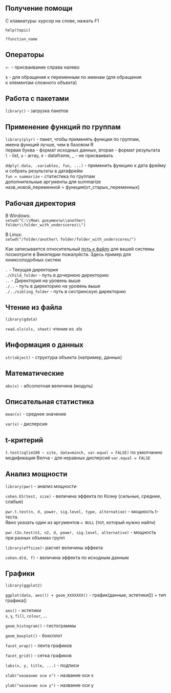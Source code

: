 Получение помощи
--------------------------------------------------------
С клавиатуры: курсор на слове, нажать F1

`help(topic)`

`?function_name`


Операторы
--------------------------------------------------------
`<-` - присваивание справа налево

`$` - для обращения к переменным по именам (для обращения  
  к элементам сложного объекта)


Работа с пакетами
--------------------------------------------------------
`library()` - загрузка пакетов


Применение функций по группам
--------------------------------------------------------
`library(plyr)` - пакет, чтобы применять функции по группам,  
имена функций лучше, чем в базовом R  
первая буква - формат исходных данных, вторая - формат результата  
`l` - list, `a` - array, `d` - dataframe, _ - не присваивать

`ddply(.data, .variables, fun, ...)` - применить функцию к дата фрейму  
и собрать результаты в датафрейм  
`fun = summarize` - статистика по группам  
дополнительные аргументы для summarize  
назв\_новой\_переменной = функция(от\_старых\_переменных)


Рабочая директория
--------------------------------------------------------
В Windows:  
`setwd("C:\\Мои\ документы\\another\ folder\\folder_with_underscores\\")`

В Linux:  
`setwd("/folder/another\ folder/folder_with_underscores/")`

Как записывается относительный [путь к файлу](http://ru.wikipedia.org/wiki/%D0%9F%D1%83%D1%82%D1%8C_%D0%BA_%D1%84%D0%B0%D0%B9%D0%BB%D1%83) для вашей системы посмотрите в Википедии пожалуйста. Здесь пример для юниксоподобных систем

`.`  - Текущая директория  
`./child_folder` - путь в дочернюю директорию  
`..` - Директория на уровень выше  
`./..` - путь в директорию на уровень выше  
`./../sibling_folder` - путь в сестринскую директорию  


Чтение из файла
--------------------------------------------------------
`library(gdata)`

`read.xls(xls, sheet)` чтение из .xls


Информация о данных
--------------------------------------------------------
`str(object)` - структура объекта (например, данных)


Математические
--------------------------------------------------------
`abs(x)` - абсолютная величина (модуль)


Описательная статистика
--------------------------------------------------------
`mean(x)` - среднее значение

`var(x)` - дисперсия


t-критерий
--------------------------------------------------------
`t.test(sqlim100 ~ site, data=minch, var.equal = FALSE)`
по умолчанию модификация Велча - для неравных дисперсий `var.equal = FALSE`


Анализ мощности
--------------------------------------------------------
`library(pwr)` - анализ мощности

`cohen.ES(test, size)` - величина эффекта по Коэну (сильные, средние, слабые)

`pwr.t.test(n, d, power, sig.level, type, alternative)` - мощность t-теста.  
Явно указать один из аргументов `= NULL` (тот, который нужно найти)

`pwr.t2n.test(n1, n2, d, power, sig.level, alternative)` - мощность  
при разных объемах групп

`library(effsize)`- расчет величины эффекта

`cohen.d(d, f)` - величина эффекта по исходным данным


Графики
--------------------------------------------------------
`library(ggplot2)`

`ggplot(data, aes()) + geom_XXXXXXX()` - график(данные, эстетики()) + тип графика()

`aes()` - эстетики  
`x`, `y`, `fill`, `colour`, ...

`geom_histogram()` - гистограммы

`geom_boxplot()`  - боксплот

`facet_wrap()`  - лента графиков

`facet_grid()` - сетка графиков

`labs(x, y, title, ...)` - подписи

`xlab("название оси x")` - название оси х

`ylab("название оси y")` - название оси y
